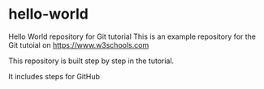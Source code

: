 # hello-world

Hello World repository for Git tutorial
This is an example repository for the Git tutoial on https://www.w3schools.com

This repository is built step by step in the tutorial.

It includes steps for GitHub
